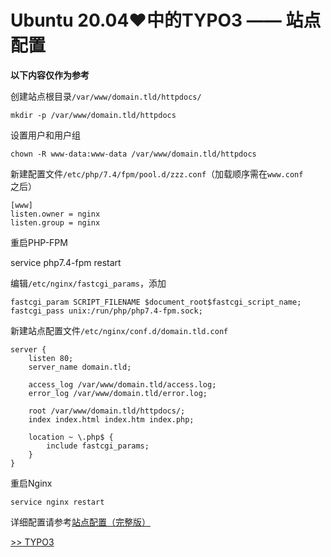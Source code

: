 # Ubuntu 20.04♥中的TYPO3 —— 站点配置

**以下内容仅作为参考**

创建站点根目录`/var/www/domain.tld/httpdocs/`

    mkdir -p /var/www/domain.tld/httpdocs

设置用户和用户组

    chown -R www-data:www-data /var/www/domain.tld/httpdocs

新建配置文件`/etc/php/7.4/fpm/pool.d/zzz.conf`（加载顺序需在`www.conf`之后）

    [www]
    listen.owner = nginx
    listen.group = nginx

重启PHP-FPM

service     php7.4-fpm restart

编辑`/etc/nginx/fastcgi_params`，添加

    fastcgi_param SCRIPT_FILENAME $document_root$fastcgi_script_name;
    fastcgi_pass unix:/run/php/php7.4-fpm.sock;

新建站点配置文件`/etc/nginx/conf.d/domain.tld.conf`

    server {
        listen 80;
        server_name domain.tld;

        access_log /var/www/domain.tld/access.log;
        error_log /var/www/domain.tld/error.log;

        root /var/www/domain.tld/httpdocs/;
        index index.html index.htm index.php;

        location ~ \.php$ {
            include fastcgi_params;
        }
    }

重启Nginx

    service nginx restart

详细配置请参考[站点配置（完整版）](SiteConfiguration.md)

[>> TYPO3](TYPO3.md)
